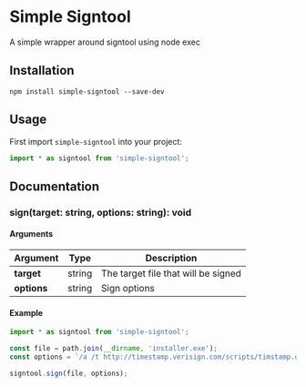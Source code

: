 # Simple Signtool
A simple wrapper around signtool using node exec

## Installation
`npm install simple-signtool --save-dev`

## Usage
First import `simple-signtool` into your project:  
```javascript
import * as signtool from 'simple-signtool';
```

## Documentation

### sign(target: string, options: string): void

#### Arguments
|Argument   |Type   |Description|
|---        |---    |---|
|**target** |string |The target file that will be signed|
|**options**|string |Sign options|  
  
#### Example
```typescript
import * as signtool from 'simple-signtool';

const file = path.join(__dirname, 'installer.exe');
const options = `/a /t http://timestamp.verisign.com/scripts/timstamp.dll /v`

signtool.sign(file, options);
```
